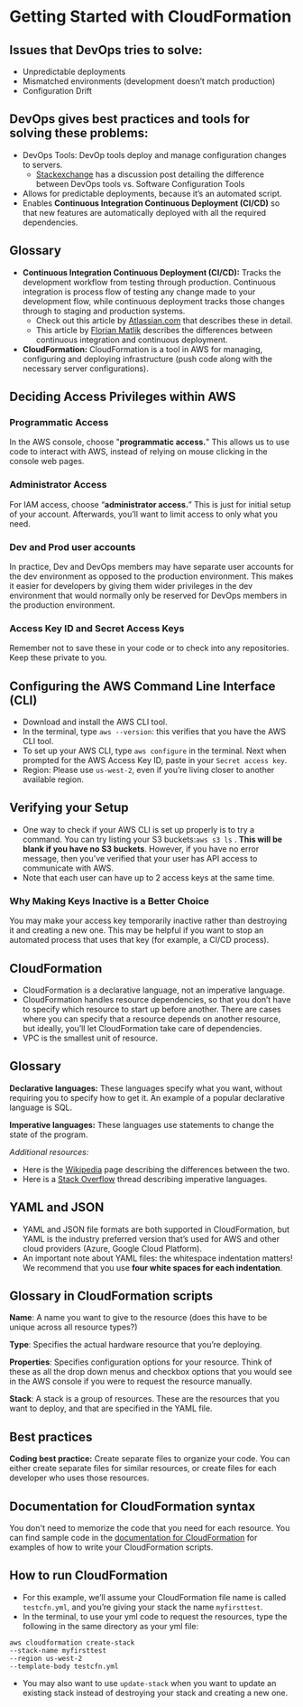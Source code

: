 # Getting Started with CloudFormation
## Issues that DevOps tries to solve:
  - Unpredictable deployments
  - Mismatched environments (development doesn’t match production)
  - Configuration Drift
## DevOps gives best practices and tools for solving these problems:
  - DevOps Tools: DevOp tools deploy and manage configuration changes to servers.
    - [Stackexchange](https://softwareengineering.stackexchange.com/questions/130850/difference-between-devops-and-software-configuration-management) has a discussion post detailing the difference between DevOps tools vs. Software Configuration Tools
  - Allows for predictable deployments, because it’s an automated script.
  - Enables **Continuous Integration Continuous Deployment (CI/CD)** so that new features are automatically deployed with all the required dependencies.
  
## Glossary
  - **Continuous Integration Continuous Deployment (CI/CD):** Tracks the development workflow from testing through production. Continuous integration is process flow of testing any change made to your development flow, while continuous deployment tracks those changes through to staging and production systems.
    - Check out this article by [Atlassian.com](https://www.atlassian.com/continuous-delivery/principles/continuous-integration-vs-delivery-vs-deployment) that describes these in detail.
    - This article by [Florian Matlik](https://css-tricks.com/continuous-integration-continuous-deployment/) describes the differences between continuous integration and continuous deployment. 
  - **CloudFormation:** CloudFormation is a tool in AWS for managing, configuring and deploying infrastructure (push code along with the necessary server configurations).
  
## Deciding Access Privileges within AWS
### Programmatic Access
In the AWS console, choose "**programmatic access.**" This allows us to use code to interact with AWS, instead of relying on mouse clicking in the console web pages.
### Administrator Access
For IAM access, choose “**administrator access.**” This is just for initial setup of your account. Afterwards, you’ll want to limit access to only what you need.
### Dev and Prod user accounts
In practice, Dev and DevOps members may have separate user accounts for the dev environment as opposed to the production environment. This makes it easier for developers by giving them wider privileges in the dev environment that would normally only be reserved for DevOps members in the production environment.
### Access Key ID and Secret Access Keys
Remember not to save these in your code or to check into any repositories. Keep these private to you.

## Configuring the AWS Command Line Interface (CLI)
  - Download and install the AWS CLI tool.
  - In the terminal, type `aws --version`: this verifies that you have the AWS CLI tool.
  - To set up your AWS CLI, type `aws configure` in the terminal. Next when prompted for the AWS Access Key ID, paste in your `Secret access key`.
  - Region: Please use `us-west-2`, even if you’re living closer to another available region.
## Verifying your Setup
  - One way to check if your AWS CLI is set up properly is to try a command. You can try listing your S3 buckets:`aws s3 ls` . **This will be blank if you have no S3 buckets**. However, if you have no error message, then you’ve verified that your user has API access to communicate with AWS.
  - Note that each user can have up to 2 access keys at the same time.
### Why Making Keys Inactive is a Better Choice
You may make your access key temporarily inactive rather than destroying it and creating a new one. This may be helpful if you want to stop an automated process that uses that key (for example, a CI/CD process).

## CloudFormation
  - CloudFormation is a declarative language, not an imperative language. 
  - CloudFormation handles resource dependencies, so that you don’t have to specify which resource to start up before another. There are cases where you can specify that a resource depends on another resource, but ideally, you’ll let CloudFormation take care of dependencies.
  - VPC is the smallest unit of resource.
## Glossary
**Declarative languages:** These languages specify what you want, without requiring you to specify how to get it. An example of a popular declarative language is SQL.

**Imperative languages:** These languages use statements to change the state of the program.

*Additional resources:*
  - Here is the [Wikipedia](https://en.wikipedia.org/wiki/Imperative_programming) page describing the differences between the two.
  - Here is a [Stack Overflow](https://stackoverflow.com/questions/17826380/what-is-difference-between-functional-and-imperative-programming-languages) thread describing imperative languages.
  
## YAML and JSON
  - YAML and JSON file formats are both supported in CloudFormation, but YAML is the industry preferred version that’s used for AWS and other cloud providers (Azure, Google Cloud Platform).
  - An important note about YAML files: the whitespace indentation matters!  We recommend that you use **four white spaces for each indentation**.
## Glossary in CloudFormation scripts
**Name**: A name you want to give to the resource (does this have to be unique across all resource types?)


**Type**: Specifies the actual hardware resource that you’re deploying.


**Properties**: Specifies configuration options for your resource.  Think of these as all the drop down menus and checkbox options that you would see in the AWS console if you were to request the resource manually.


**Stack**: A stack is a group of resources.  These are the resources that you want to deploy, and that are specified in the YAML file.
## Best practices
**Coding best practice:** Create separate files to organize your code.  You can either create separate files for similar resources, or create files for each developer who uses those resources.
## Documentation for CloudFormation syntax
You don't need to memorize the code that you need for each resource.  You can find sample code in the [documentation for CloudFormation](https://docs.aws.amazon.com/index.html) for examples of how to write your CloudFormation scripts.

## How to run CloudFormation
  - For this example, we’ll assume your CloudFormation file name is called `testcfn.yml`, and you’re giving your stack the name `myfirsttest`.
  - In the terminal, to use your yml code to request the resources, type the following in the same directory as your yml file:
```
aws cloudformation create-stack 
--stack-name myfirsttest 
--region us-west-2 
--template-body testcfn.yml
```
  - You may also want to use `update-stack` when you want to update an existing stack instead of destroying your stack and creating a new one.
  
  
  
  
